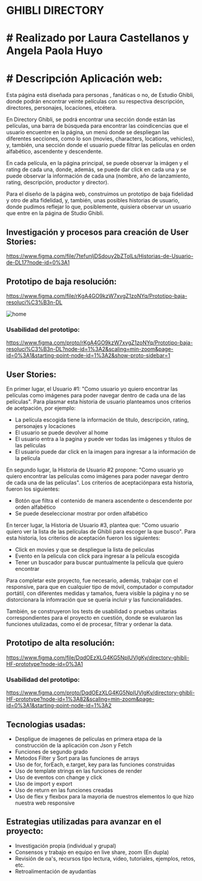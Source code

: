 # GHIBLI DIRECTORY
# # Realizado por Laura Castellanos y Angela Paola Huyo

# # Descripción Aplicación web:

Esta página está diseñada para personas , fanáticas o no, de Estudio Ghibli, donde
podrán encontrar veinte películas con su respectiva descripción, directores,
personajes, locaciones, etcétera.

En Directory Ghibli, se podrá encontrar una sección donde están las películas, una barra
de búsqueda para encontrar las coindicencias que el usuario encuentre en la página, 
un menú donde se despliegan las diferentes secciones, como lo son (movies, characters, 
locations, vehicles), y, también, una sección donde el usuario puede filtrar las películas
en orden alfabético, ascendente y descendente.

En cada película, en la página principal, se puede observar la imágen y el rating de cada
una, donde, además, se puede dar click en cada una y se puede observar la información
de cada una (nombre, año de lanzamiento, rating, descripción, productor y director).

Para el diseño de la página web, construimos un prototipo de baja fidelidad y otro de alta 
fidelidad, y, también, unas posibles historias de usuario, donde pudimos
reflejar lo que, posiblemente, quisiera observar un usuario que entre en la página de Studio
Ghibli.

## Investigación y procesos para creación de User Stories:

https://www.figma.com/file/7tefunljDSdouy2bZTolLs/Historias-de-Usuario-de-DL17?node-id=0%3A1

## Prototipo de baja resolución:

https://www.figma.com/file/rKgA4GO9kzW7xvgZ1zoNYq/Prototipo-baja-resoluci%C3%B3n-DL

![home]()

### Usabilidad del prototipo:
https://www.figma.com/proto/rKgA4GO9kzW7xvgZ1zoNYq/Prototipo-baja-resoluci%C3%B3n-DL?node-id=1%3A2&scaling=min-zoom&page-id=0%3A1&starting-point-node-id=1%3A2&show-proto-sidebar=1

## User Stories:

En primer lugar, el Usuario #1: "Como usuario yo quiero encontrar las películas como imágenes
para poder navegar dentro de cada una de las películas". Para plasmar esta historia de usuario
planteamos unos criterios de acetpación, por ejemplo:

- La película escogida tiene la información de titulo, descripción, rating, personajes 
y locaciones
- El usuario se puede devolver al home
- El usuario entra a la pagina y puede ver todas las imágenes y títulos de las películas
- El usuario puede dar click en la imagen para ingresar a la información de la película

En segundo lugar, la Historia de Usuario #2 propone: "Como usuario yo quiero encontrar las 
películas como imágenes para poder navegar dentro de cada una de las películas". Los 
criterios de aceptaciónpara esta historia, fueron los siguientes:

- Botón que filtra el contenido de manera ascendente o descendente por orden alfabético
- Se puede deseleccionar mostrar por orden alfabético

En tercer lugar, la Historia de Usuario #3, plantea que: "Como usuario quiero ver la lista
de las películas de Ghibli para escoger la que busco". Para esta historia, los criterios de 
aceptación fueron los siguientes:

- Click en movies y que se despliegue la lista de peliculas
- Evento en la pelicula con click para ingresar a la película escogida
- Tener un buscador para buscar puntualmente la película que quiero encontrar

Para completar este proyecto, fue necesario, además, trabajar con el responsive, para 
que en cualquier tipo de móvil, computador o computador portátil, con diferentes medidas
y tamaños, fuera visible la página y no se distorcionara la infomración que se quería 
incluir y las funcionalidades.

También, se construyeron los tests de usabilidad o pruebas unitarias correspondientes para 
el proyecto en cuestión, donde se evaluaron las funciones utulizadas, como el de procesar,
filtrar y ordenar la data.

## Prototipo de alta resolución:

https://www.figma.com/file/DqdOEzXLG4KG5NpIUVlgKy/directory-ghibli-HF-prototype?node-id=0%3A1

### Usabilidad del prototipo:

https://www.figma.com/proto/DqdOEzXLG4KG5NpIUVlgKy/directory-ghibli-HF-prototype?node-id=1%3A82&scaling=min-zoom&page-id=0%3A1&starting-point-node-id=1%3A2

## Tecnologias usadas:
- Despligue de imagenes de películas en primera etapa de la construcción de la aplicación con Json y Fetch
- Funciones de segundo grado
- Metodos Filter y Sort para las funciones de arrays
- Uso de for, forEach, e.target, key para las funciones construidas
- Uso de template strings en las funciones de render
- Uso de eventos con change y click
- Uso de import y export
- Uso de return en las funciones creadas
- Uso de flex y flexbox para la mayoria de nuestros elementos lo que hizo nuestra web responsive

## Estrategias utilizadas para avanzar en el proyecto:
- Investigación propia (individual y grupal)
- Consensos y trabajo en equipo en live share, zoom (En dupla)
- Revisión de oa's, recursos tipo lectura, video, tutoriales, ejemplos, retos, etc.
- Retroalimentación de ayudantías





